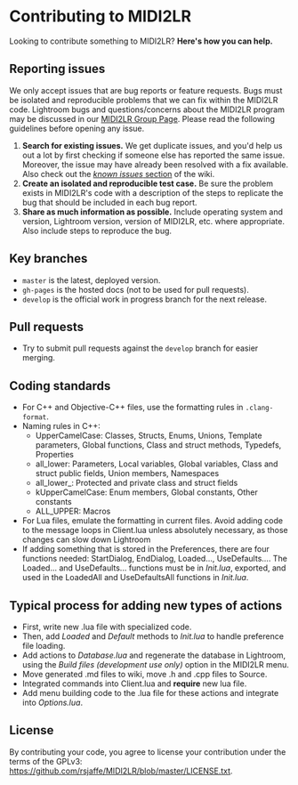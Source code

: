# Contributing to MIDI2LR

Looking to contribute something to MIDI2LR? **Here's how you can help.**

## Reporting issues

We only accept issues that are bug reports or feature requests. Bugs must be isolated and reproducible problems that we can fix within the MIDI2LR code. Lightroom bugs and questions/concerns about the MIDI2LR program may be discussed in our [MIDI2LR Group Page](https://groups.google.com/forum/#!forum/midi2lr). Please read the following guidelines before opening any issue.

1. **Search for existing issues.** We get duplicate issues, and you'd help us out a lot by first checking if someone else has reported the same issue. Moreover, the issue may have already been resolved with a fix available. Also check out the [*known issues* section](https://github.com/rsjaffe/MIDI2LR/wiki#faqknown-issues) of the wiki.
2. **Create an isolated and reproducible test case.** Be sure the problem exists in MIDI2LR's code with a description of the steps to replicate the bug that should be included in each bug report.
3. **Share as much information as possible.** Include operating system and version, Lightroom version, version of MIDI2LR, etc. where appropriate. Also include steps to reproduce the bug.

## Key branches

- `master` is the latest, deployed version.
- `gh-pages` is the hosted docs (not to be used for pull requests).
- `develop` is the official work in progress branch for the next release.

## Pull requests

- Try to submit pull requests against the `develop` branch for easier merging.

## Coding standards
- For C++ and Objective-C++ files, use the formatting rules in `.clang-format`.
- Naming rules in C++:
  - UpperCamelCase: Classes, Structs, Enums, Unions, Template parameters, Global functions, Class and struct methods, Typedefs, Properties
  - all_lower: Parameters, Local variables, Global variables, Class and struct public fields, Union members, Namespaces
  - all_lower_: Protected and private class and struct fields
  - kUpperCamelCase: Enum members, Global constants, Other constants
  - ALL_UPPER: Macros
- For Lua files, emulate the formatting in current files. Avoid adding code to the message loops in Client.lua unless absolutely necessary, as those changes can slow down Lightroom
- If adding something that is stored in the Preferences, there are four functions needed: StartDialog, EndDialog, Loaded..., UseDefaults.... The Loaded... and UseDefaults... functions must be in *Init.lua*, exported, and used in the LoadedAll and UseDefaultsAll functions in *Init.lua*.

## Typical process for adding new types of actions
- First, write new .lua file with specialized code.
- Then, add *Loaded* and *Default* methods to *Init.lua* to handle preference file loading.
- Add actions to *Database.lua* and regenerate the database in Lightroom, using the *Build files (development use only)* option in the MIDI2LR menu.
- Move generated .md files to wiki, move .h and .cpp files to Source.
- Integrated commands into Client.lua and **require** new lua file.
- Add menu building code to the .lua file for these actions and integrate into *Options.lua*.

## License

By contributing your code, you agree to license your contribution under the terms of the GPLv3: https://github.com/rsjaffe/MIDI2LR/blob/master/LICENSE.txt.
